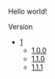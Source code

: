 Hello world!

Version

- [1](release-notes/1/)
  - [1.0.0](release-notes/1/1.0.0/index.md)
  - [1.1.0](release-notes/1/1.1.0/index.md)
  - [1.1.1](release-notes/1/1.1.1/index.md)

